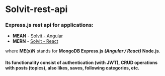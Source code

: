 # Solvit-rest-api
### Express.js rest api for applications:
- **MEAN** - [Solvit - Angular](https://github.com/denizdsh/Solvit-angular-app) 
- **MERN** - [Solvit - React](https://github.com/denizdsh/Solvit-react-app)

where **ME(x)N** stands for **MongoDB Express.js *(Angular / React)* Node.js**.
#### Its functionality consist of authentication (with JWT), CRUD operations with posts (topics), also likes, saves, following categories, etc.
